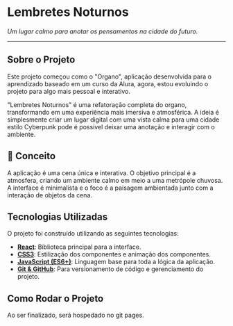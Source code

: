 # Lembretes Noturnos


_Um lugar calmo para anotar os pensamentos na cidade do futuro._

---

## Sobre o Projeto

Este projeto começou como o "Organo", aplicação desenvolvida para o aprendizado baseado em um curso da Alura, agora, estou evoluindo o projeto para algo mais pessoal e interativo.

"Lembretes Noturnos" é uma refatoração completa do organo, transformando em uma experiência mais imersiva e atmosférica.
A ideia é simplesmente criar um lugar digital com uma vista calma para uma cidade estilo Cyberpunk pode é possível deixar uma anotação e interagir com o ambiente.

## 🎨 Conceito

A aplicação é uma cena única e interativa. O objetivo principal é a atmosfera, criando um ambiente calmo em meio a uma metrópole chuvosa.
A interface é minimalista e o foco é a paisagem ambientada junto com a interação de objetos da cena.

##  Tecnologias Utilizadas

O projeto foi construído utilizando as seguintes tecnologias:

* **[React](https://reactjs.org/)**: Biblioteca principal para a interface.
* **[CSS3](https://developer.mozilla.org/pt-BR/docs/Web/CSS)**: Estilização dos componentes e animação dos componentes.
* **[JavaScript (ES6+)](https://www.javascript.com/)**: Linguagem base para toda a lógica da aplicação.
* **[Git & GitHub](https://github.com/)**: Para versionamento de código e gerenciamento do projeto.


## Como Rodar o Projeto

Ao ser finalizado, será hospedado no git pages.
